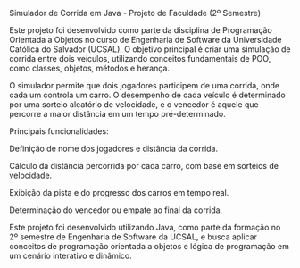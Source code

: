 Simulador de Corrida em Java - Projeto de Faculdade (2º Semestre)

Este projeto foi desenvolvido como parte da disciplina de Programação Orientada a Objetos no curso de Engenharia de Software da Universidade Católica do Salvador (UCSAL). O objetivo principal é criar uma simulação de corrida entre dois veículos, utilizando conceitos fundamentais de POO, como classes, objetos, métodos e herança.

O simulador permite que dois jogadores participem de uma corrida, onde cada um controla um carro. O desempenho de cada veículo é determinado por uma sorteio aleatório de velocidade, e o vencedor é aquele que percorre a maior distância em um tempo pré-determinado.

Principais funcionalidades:

Definição de nome dos jogadores e distância da corrida.

Cálculo da distância percorrida por cada carro, com base em sorteios de velocidade.

Exibição da pista e do progresso dos carros em tempo real.

Determinação do vencedor ou empate ao final da corrida.

Este projeto foi desenvolvido utilizando Java, como parte da formação no 2º semestre de Engenharia de Software da UCSAL, e busca aplicar conceitos de programação orientada a objetos e lógica de programação em um cenário interativo e dinâmico.